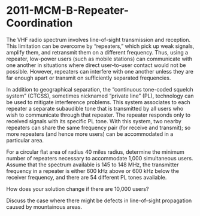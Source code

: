 # 2011-MCM-B-Repeater-Coordination


The VHF radio spectrum involves line-of-sight transmission and reception. This limitation can be overcome by “repeaters,” which pick up weak signals, amplify them, and retransmit them on a different frequency. Thus, using a repeater, low-power users (such as mobile stations) can communicate with one another in situations where direct user-to-user contact would not be possible. However, repeaters can interfere with one another unless they are far enough apart or transmit on sufficiently separated frequencies.

In addition to geographical separation, the “continuous tone-coded squelch system” (CTCSS), sometimes nicknamed “private line” (PL), technology can be used to mitigate interference problems. This system associates to each repeater a separate subaudible tone that is transmitted by all users who wish to communicate through that repeater. The repeater responds only to received signals with its specific PL tone. With this system, two nearby repeaters can share the same frequency pair (for receive and transmit); so more repeaters (and hence more users) can be accommodated in a particular area.

For a circular flat area of radius 40 miles radius, determine the minimum number of repeaters necessary to accommodate 1,000 simultaneous users. Assume that the spectrum available is 145 to 148 MHz, the transmitter frequency in a repeater is either 600 kHz above or 600 kHz below the receiver frequency, and there are 54 different PL tones available.

How does your solution change if there are 10,000 users?

Discuss the case where there might be defects in line-of-sight propagation caused by mountainous areas.
